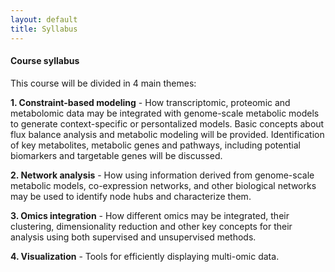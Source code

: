 ```yaml
---
layout: default
title: Syllabus
---
```


#### Course syllabus

This course will be divided in 4 main themes:

**1. Constraint-based modeling** - How transcriptomic, proteomic and metabolomic data may be integrated with genome-scale metabolic models to generate context-specific or persontalized models. Basic concepts about flux balance analysis and metabolic modeling will be provided. Identification of key metabolites, metabolic genes and pathways, including potential biomarkers and targetable genes will be discussed.  

**2. Network analysis** - How using information derived from genome-scale metabolic models, co-expression networks, and other biological networks may be used to identify node hubs and characterize them.  

**3. Omics integration** - How different omics may be integrated, their clustering, dimensionality reduction and other key concepts for their analysis using both supervised and unsupervised methods.

**4. Visualization** - Tools for efficiently displaying multi-omic data.